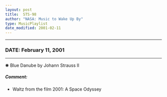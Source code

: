 ```yaml
---
layout: post
title:  STS-98
author: "NASA: Music to Wake Up By"
type: MusicPlaylist
date_modified: 2001-02-11
---
```


----
### DATE: February 11, 2001
----
✺ Blue Danube by Johann Strauss II

##### Comment:
* Waltz from the film 2001: A Space Odyssey
